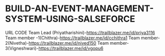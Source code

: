 # BUILD-AN-EVENT-MANAGEMENT-SYSTEM-USING-SALSEFORCE

  URL CODE
     Team Lead (Priyatharishini)-https://trailblazer.me/id/priya3116
     Team member -1(Chithra)-https://trailblazer.me/id/cchithra1
     Team member-2(Nivetha)-https://trailblazer.me/id/nived150
     Team member-3(Vigneshwari)-https://trailblazer.me/id/vgopu6
